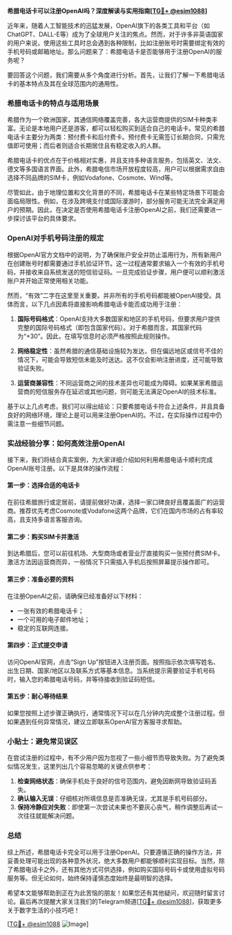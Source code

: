 **希腊电话卡可以注册OpenAI吗？深度解读与实用指南[[TG💪+ @esim1088](https://t.me/s/esim1088)]**

近年来，随着人工智能技术的迅猛发展，OpenAI旗下的各类工具和平台（如ChatGPT、DALL-E等）成为了全球用户关注的焦点。然而，对于许多非英语国家的用户来说，使用这些工具时总会遇到各种限制，比如注册账号时需要绑定有效的手机号码或邮箱地址。那么问题来了：希腊电话卡是否能够用于注册OpenAI的服务呢？

要回答这个问题，我们需要从多个角度进行分析。首先，让我们了解一下希腊电话卡的基本特点及其在全球范围内的通用性。

### 希腊电话卡的特点与适用场景

希腊作为一个欧洲国家，其通信网络覆盖完善，各大运营商提供的SIM卡种类丰富。无论是本地用户还是游客，都可以轻松购买到适合自己的电话卡。常见的希腊电话卡主要分为两类：预付费卡和后付费卡。预付费卡无需签订长期合同，只需充值即可使用；而后者则适合长期居住且有稳定收入的人群。

希腊电话卡的优点在于价格相对实惠，并且支持多种语言服务，包括英文、法文、德文等多国语言界面。此外，希腊电信市场开放程度较高，用户可以根据需求自由选择不同品牌的SIM卡，例如Vodafone、Cosmote、Wind等。

尽管如此，由于地理位置和文化背景的不同，希腊电话卡在某些特定场景下可能会面临局限性。例如，在涉及跨境支付或国际漫游时，部分服务可能无法完全满足用户的预期。因此，在决定是否使用希腊电话卡注册OpenAI之前，我们还需要进一步探讨该平台的具体要求。

### OpenAI对手机号码注册的规定

根据OpenAI官方文档中的说明，为了确保账户安全并防止滥用行为，所有新用户在创建账号时都需要通过手机验证环节。这一过程通常要求输入一个有效的手机号码，并接收来自系统发送的短信验证码。一旦完成验证步骤，用户便可以顺利激活账户并开始正常使用相关功能。

然而，“有效”二字在这里至关重要。并非所有的手机号码都能被OpenAI接受。具体而言，以下几点因素将直接影响希腊电话卡能否成功用于注册：

1. **国际号码格式**：OpenAI支持大多数国家和地区的手机号码，但要求用户提供完整的国际号码格式（即包含国家代码）。对于希腊而言，其国家代码为“+30”。因此，在填写信息时必须严格按照此规则操作。
   
2. **网络稳定性**：虽然希腊的通信基础设施较为发达，但在偏远地区或信号不佳的情况下，可能会导致短信未能及时送达。这不仅会影响注册进度，还可能导致验证失败。

3. **运营商兼容性**：不同运营商之间的技术差异也可能成为障碍。如果某家希腊运营商的短信服务存在延迟或其他问题，则可能无法满足OpenAI的技术标准。

基于以上几点考虑，我们可以得出结论：只要希腊电话卡符合上述条件，并且具备良好的网络环境，理论上是可以用来注册OpenAI的。不过，在实际操作过程中仍需注意一些细节问题。

### 实战经验分享：如何高效注册OpenAI

接下来，我们将结合真实案例，为大家详细介绍如何利用希腊电话卡顺利完成OpenAI账号注册。以下是具体的操作流程：

#### 第一步：选择合适的电话卡
在前往希腊旅行或定居前，请提前做好功课，选择一家口碑良好且覆盖面广的运营商。推荐优先考虑Cosmote或Vodafone这两个品牌，它们在国内市场的占有率较高，且支持多语言客服咨询。

#### 第二步：购买SIM卡并激活
到达希腊后，您可以前往机场、大型商场或者营业厅直接购买一张预付费SIM卡。激活方法因运营商而异，一般情况下只需插入手机后按照屏幕提示操作即可。

#### 第三步：准备必要的资料
在注册OpenAI之前，请确保已经准备好以下材料：
- 一张有效的希腊电话卡；
- 一个可用的电子邮件地址；
- 稳定的互联网连接。

#### 第四步：正式提交申请
访问OpenAI官网，点击“Sign Up”按钮进入注册页面。按照指示依次填写姓名、出生日期、国家/地区以及联系方式等基本信息。当系统提示需要验证手机号码时，输入您的希腊电话号码，并等待接收到验证码短信。

#### 第五步：耐心等待结果
如果您按照上述步骤正确执行，通常情况下可以在几分钟内完成整个注册过程。但如果遇到任何异常情况，建议立即联系OpenAI官方客服寻求帮助。

### 小贴士：避免常见误区

在尝试注册的过程中，有不少用户因为忽视了一些小细节而导致失败。为了避免类似情况发生，这里列出几个容易忽略的关键点供参考：

1. **检查网络状态**：确保手机处于良好的信号范围内，避免因断网导致验证码丢失。
2. **确认输入无误**：仔细核对所填信息是否准确无误，尤其是手机号码部分。
3. **保持冷静应对失败**：即使第一次尝试未果也不要灰心丧气，稍作调整后再试一次往往就能解决问题。

### 总结

综上所述，希腊电话卡完全可以用于注册OpenAI。只要遵循正确的操作方法，并妥善处理可能出现的各种意外状况，绝大多数用户都能够顺利实现目标。当然，除了希腊电话卡之外，还有其他方式可供选择，例如购买国际号码卡或使用虚拟号码服务等。但无论如何，始终保持谨慎态度始终是最明智的选择。

希望本文能够帮助到正在为此苦恼的朋友！如果您还有其他疑问，欢迎随时留言讨论。最后再次提醒大家关注我们的Telegram频道[[TG💪+ @esim1088](https://t.me/s/esim1088)]，获取更多关于数字生活的小技巧吧！

[[TG💪+ @esim1088](https://t.me/s/esim1088) ![Image](https://i.postimg.cc/4NQfJmqS/Snipaste-2025-05-13-00-14-12.png)]